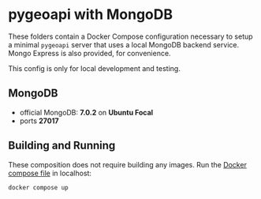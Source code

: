 # pygeoapi with MongoDB

These folders contain a Docker Compose configuration necessary to setup a minimal
`pygeoapi` server that uses a local MongoDB backend service. Mongo Express is also provided, for convenience.

This config is only for local development and testing.

## MongoDB

- official MongoDB: **7.0.2** on **Ubuntu Focal**
- ports **27017**

## Building and Running

These composition does not require building any images. Run the [Docker compose file](docker-compose.yml) in localhost:

```
docker compose up
```
